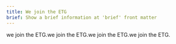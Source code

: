 ```yaml
---
title: We join the ETG
brief: Show a brief information at 'brief' front matter
---
```


we join the ETG.we join the ETG.we join the ETG.we join the ETG.
